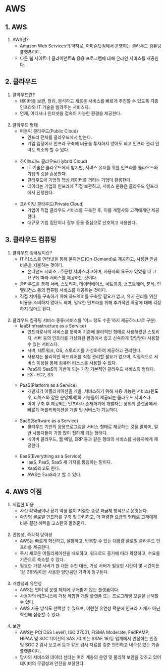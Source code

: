 # AWS

## 1. AWS
1. AWS란?
    - Amazon Web Services의 약자로, 아마존닷컴에서 운영하는 클라우드 컴퓨팅 플랫폼이다.
    - 다른 웹 사이트나 클라이언트측 응용 프로그램에 대해 온라인 서비스를 제공한다.

## 2. 클라우드
1. 클라우드란?
    - 데이터를 보관, 정리, 분석하고 새로운 서비스를 빠르게 추진할 수 있도록 각종 인프라와 IT 기술을 빌려주는 서비스다.
    - 언제, 어디서나 인터넷을 접속이 가능한 환경을 제공한다.<br><br>
2. 클라우드 형태
    - 퍼블릭 클라우드(Public Cloud)
        - 인프라 전체를 클라우드에서 받는다.
        - 기업 입장에서 인프라 구축에 비용을 투자하지 않아도 되고 인프라 관리 인력도 최소화 할 수 있다.<br><br>
    - 하이브리드 클라우드(Hybrid Cloud)
        - IT 기술은 클라우드에서 받지만, 서비스 유지를 위한 인프라를 클라우드와 기업의 것을 혼용한다.
        - 클라우드에 기업의 핵심 데이터를 꺼리는 기업이 활용한다.
        - 데이터는 기업의 인프라에 직접 보관하고, 서비스 운용은 클라우드 인프라에서 진행한다.<br><br>
    - 프라이빗 클라우드(Private Cloud)
        - 기업이 직접 클라우드 서비스를 구축한 후, 이를 계열사와 고객에게만 제공한다.
        - 대규모 기업 집단이나 정부 등을 중심으로 선호하고 사용한다.

## 3. 클라우드 컴퓨팅
1. 클라우드 컴퓨팅이란?
    - IT 리소스를 인터넷을 통해 온디맨드(On-Demand)로 제공하고, 사용한 만큼 비용을 지불하는 것이다.
        - 온디맨드 서비스 : 주문형 서비스라고하며, 사용자의 요구가 있었을 때 그 요구에 따라 서비스를 제공하는 것이다.
    - 클라우드를 통해 서버, 스토리지, 데이터베이스, 네트워킹, 소프트웨어, 분석, 인텔리전스 등의 컴퓨팅 서비스를 제공하는 것이다.
    - 직접 서버를 구축하기 위해 하드웨어를 구축할 필요가 없고, 유지 관리를 위한 비용을 소비하지 않아도 되며, 필요한 인프라를 위해 추가적인 확장에 대해 걱정하지 않아도 된다.<br><br>
2. 클라우드 컴퓨팅 서비스 종류(서비스를 '어느 정도 수준'까지 제공하느냐로 구분)
    - IaaS(Infrastructure as a Service)
        - 인프라로서의 서비스를 뜻하며 기존에 물리적인 형태로 사용해왔던 스토리지, 서버 등의 인프라를 가상화된 환경에서 쉽고 신속하게 할당받아 사용할 수 있는 서비스다.
        - 서버, 네트워크, OS, 스토리지를 가상화하여 제공하고 관리한다.
        - 사용자는 물리적인 하드웨어를 직접 관리할 필요가 없으며, 직접적으로 서비스 이용을 통해 컴퓨터 리소스를 사용할 수 있다.
        - PaaS와 SaaS의 기반이 되는 가장 기본적인 클라우드 서비스의 형태다.
        - EX : EC2, S3<br><br>
    - PaaS(Platform as a Service)
        - 개발자가 어플리케이션을 개발, 서비스하기 위해 사용 가능한 서비스(윈도우, 리눅스와 같은 운영체제)와 기능들이 제공되는 클라우드 서비스다.
        - 이미 구축 후 제공되는 인프라가 존재하기에 개발자는 상위의 플랫폼에서 빠르게 어플리케이션을 개발 및 서비스가 가능하다.<br><br>
    - SaaS(Software as a Service)
        - 클라우드 기반의 응용프로그램을 서비스 형태로 제공하는 것을 말하며, 일반 사용자들이 가장 많이 접하게 되는 형태다.
        - 네이버 클라우드, 웹 메일, ERP 등과 같은 형태의 서비스를 사용자에게 제공한다.<br><br>
    - EaaS(Everything as a Service)
        - IaaS, PaaS, SaaS 세 가지를 통칭하는 말이다.
        - XaaS라고도 한다.
        - AWS는 EaaS라고 할 수 있다.

## 4. AWS 이점
1. 저렴한 비용
    - 사전 확약금이나 장기 약정 없이 저렴한 종량 과금제 방식으로 운영된다.
    - 확장형 글로벌 인프라를 구축 및 관리하고, 더 저렴한 요금의 형태로 고객에게 비용 절감 혜택을 고스란히 돌려준다.<br><br>
2. 민첩성, 즉각적 탕력성
    - AWS는 빠르게 혁신하고, 실험하고, 반복할 수 있는 대용량 글로벌 클라우드 인프라를 제공한다.
    - 즉시 새로운 어플리케이션을 배포하고, 워크로드 증가에 따라 확장하고, 수요를 기준으로 축소할 수 있다.
    - 필요한 가성 서버가 한 대든 수천 대든, 가성 서버가 필요한 시간이 몇 시간이든 1년 365일이든 사용한 양만큼만 가격이 청구된다.<br><br>
3. 개방성과 유연성
    - AWS는 언어 및 운영 체제에 구애받지 않는 플랫폼이다.
    - 사용자의 비즈니스에 가장 적합한 개발 플랫폼 또는 프로그래밍 모델을 선택할 수 있다.
    - AWS 사용 방식도 선택할 수 있으며, 이런한 유연성 덕분에 인프라 자체가 아닌 혁신에 집중할 수 있다.<br><br>
4. 보안
    - AWS는 PCI DSS Level1, ISO 27001, FISMA Moderate, FedRAMP, HIPAA 및 SOC 1(이전의 SAS 70 또는 SSAE 16)등 업계에서 인정하는 인증 및 SOC 2 감사 보고서 등과 같은 감사 자료를 갖춘 안전하고 내구성 있는 기술 플랫폼이다.
    - 당사의 서비스와 데이터 센터는 여러 계층의 운영 및 물리적 보안을 갖추고 있어 데이터의 무결성과 안전을 보장한다.